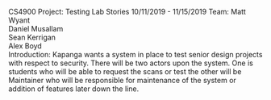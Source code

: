 
CS4900
Project: Testing Lab
Stories
10/11/2019 - 11/15/2019
Team: Matt Wyant            
      Daniel Musallam  
      Sean Kerrigan          
      Alex Boyd            
Introduction:
    Kapanga wants a system in place to test senior design projects with respect to security. There will be two actors upon the system. One is students who will be able to request the scans or test the other will be Maintainer who will be responsible for maintenance of the system or addition of features later down the line. 
